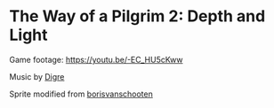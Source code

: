 # The Way of a Pilgrim 2: Depth and Light

Game footage:
https://youtu.be/-EC_HU5cKww

Music by [Digre](https://digre.bandcamp.com/)

Sprite modified from [borisvanschooten](https://opengameart.org/content/walking-animation)
